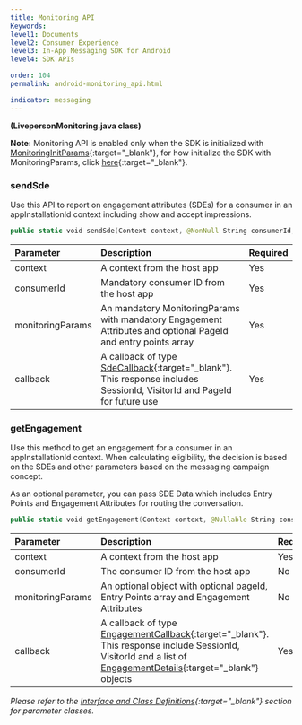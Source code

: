```yaml
---
title: Monitoring API
Keywords:
level1: Documents
level2: Consumer Experience
level3: In-App Messaging SDK for Android
level4: SDK APIs

order: 104
permalink: android-monitoring_api.html

indicator: messaging
---
```

**(LivepersonMonitoring.java class)**



**Note:** Monitoring API is enabled only when the SDK is initialized with [MonitoringInitParams](android-interface-definitions.html){:target="_blank"}, for how initialize the SDK with MonitoringParams, click [here](android-quickstart-manual.html#step-4-optional-initialization-with-monitoring-params){:target="_blank"}.

### sendSde

Use this API to report on engagement attributes (SDEs) for a consumer in an appInstallationId context including show and accept impressions.

```swift
public static void sendSde(Context context, @NonNull String consumerId, @NonNull MonitoringParams monitoringParams, SdeCallback callback)
```

| Parameter | Description | Required |
| :--- | :--- | :--- |
| context | A context from the host app | Yes |
| consumerId | Mandatory consumer ID from the host app | Yes |
| monitoringParams | An mandatory MonitoringParams with mandatory Engagement Attributes and optional PageId and entry points array  | Yes |
| callback | A callback of type [SdeCallback](android-interface-definitions.html#sdecallback){:target="_blank"}. This response includes SessionId, VisitorId and PageId for future use | Yes |


### getEngagement

Use this method to get an engagement for a consumer in an appInstallationId context. When calculating eligibility, the decision is based on the SDEs and other parameters based on the messaging campaign concept.

As an optional parameter, you can pass SDE Data which includes Entry Points and Engagement Attributes for routing the conversation.

```swift
public static void getEngagement(Context context, @Nullable String consumerId, MonitoringParams monitoringParams, EngagementCallback callback)
```

| Parameter | Description | Required |
| :--- | :--- | :--- |
| context | A context from the host app | Yes |
| consumerId | The consumer ID from the host app | No |
| monitoringParams | An optional object with optional pageId, Entry Points array and Engagement Attributes | No |
| callback | A callback of type [EngagementCallback](android-interface-definitions.html#engagementcallback){:target="_blank"}. This response include SessionId, VisitorId and a list of [EngagementDetails](android-interface-definitions.html#engagementdetails){:target="_blank"} objects | Yes |


*Please refer to the [Interface and Class Definitions](android-interface-definitions.html){:target="_blank"} section for parameter classes.*
